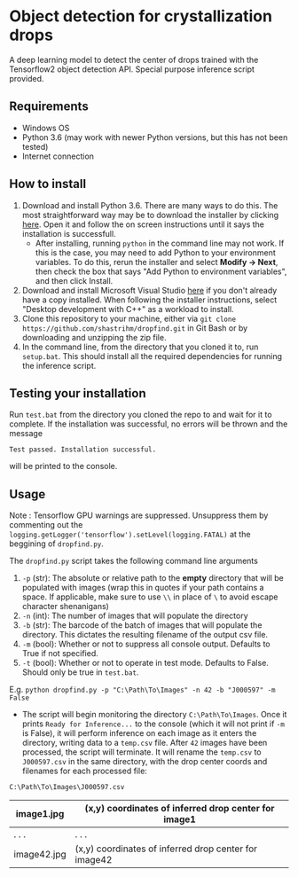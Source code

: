 # Object detection for crystallization drops
A deep learning model to detect the center of drops trained with the Tensorflow2 object detection API. Special purpose inference script provided. 
## Requirements
- Windows OS 
- Python 3.6 (may work with newer Python versions, but this has not been tested)
- Internet connection
## How to install
1) Download and install Python 3.6. There are many ways to do this. The most straightforward way may be to download the installer by clicking [here](https://www.python.org/ftp/python/3.6.2/python-3.6.2-amd64.exe). Open it and follow the on screen instructions until it says the installation is successfull. 
    - After installing, running `python` in the command line may not work. If this is the case, you may need to add Python to your environment variables. To do this, rerun the installer and select **Modify -> Next**, then check the box that says "Add Python to environment variables", and then click Install.
2) Download and install Microsoft Visual Studio [here](https://c2rsetup.officeapps.live.com/c2r/downloadVS.aspx?sku=community&channel=release&source=vslandingpage&cid=2011) if you don't already have a copy installed. When following the installer instructions, select "Desktop development with C++" as a workload to install. 
3) Clone this repository to your machine, either via `git clone https://github.com/shastrihm/dropfind.git`  in Git Bash or by downloading and unzipping the zip file. 
4) In the command line, from the directory that you cloned it to, run `setup.bat`. This should install all the required dependencies for running the inference script.

## Testing your installation

Run `test.bat` from the directory you cloned the repo to and wait for it to complete. If the installation was successful, no errors will be thrown and the message 

`Test passed. Installation successful.` 

will be printed to the console. 

## Usage 
Note : Tensorflow GPU warnings are suppressed. Unsuppress them by commenting out the `logging.getLogger('tensorflow').setLevel(logging.FATAL)` at the beggining of `dropfind.py`.

The `dropfind.py` script takes the following command line arguments
1) `-p` (str): The absolute or relative path to the **empty** directory that will be populated with images (wrap this in quotes if your path contains a space. If applicable, make sure to use `\\` in place of `\` to avoid escape character shenanigans)
2) `-n` (int): The number of images that will populate the directory
3) `-b` (str): The barcode of the batch of images that will populate the directory. This dictates the resulting filename of the output csv file.
4) `-m` (bool): Whether or not to suppress all console output. Defaults to True if not specified.
5) `-t` (bool): Whether or not to operate in test mode. Defaults to False. Should only be true in `test.bat`.

E.g. `python dropfind.py -p "C:\Path\To\Images" -n 42 -b "J000597" -m False`
- The script will begin monitoring the directory `C:\Path\To\Images`. Once it prints `Ready for Inference...` to the console (which it will not print if `-m` is False), it will perform inference on each image as it enters the directory, writing data to a `temp.csv` file. After `42` images have been processed, the script will terminate. It will rename the `temp.csv` to `J000597.csv` in the same directory, with the drop center coords and filenames for each processed file: 

`C:\Path\To\Images\J000597.csv`
     
| image1.jpg | (x,y) coordinates of inferred drop center for image1 |
|------------|------------------------------------------------------|
| . . .      | . . .                                                |
| image42.jpg | (x,y) coordinates of inferred drop center for image42 |      
          



